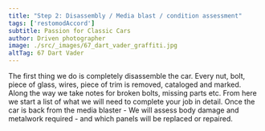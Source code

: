 ```yaml
---
title: "Step 2: Disassembly / Media blast / condition assessment"
tags: ['restomodAccord']
subtitle: Passion for Classic Cars
author: Driven photographer
image: ./src/_images/67_dart_vader_graffiti.jpg
altTag: 67 Dart Vader
---
```

The first thing we do is completely disassemble the car. Every nut, bolt, piece of glass, wires, piece of trim is removed, cataloged and marked. Along the way we take notes for broken bolts, missing parts etc. From here we start a list of what we will need to complete your job in detail. Once the car is back from the media blaster - We will assess body damage and metalwork required - and which panels will be replaced or repaired.